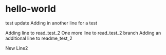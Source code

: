 # hello-world
test
update
Adding in another line for a test

Adding line to read_test_2
One more line to read_test_2 branch
Adding an additional line to readme_test_2

New Line2
